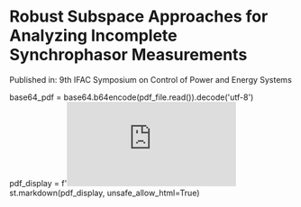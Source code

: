 # Robust Subspace Approaches for Analyzing Incomplete Synchrophasor Measurements
Published in: 9th IFAC Symposium on Control of Power and Energy Systems

base64_pdf = base64.b64encode(pdf_file.read()).decode('utf-8')
pdf_display = f'<embed src="https://github.com/young-hwanlee/CPES15/files/4888098/23bus_system-eps-converted-to.pdf" type="application/pdf">
st.markdown(pdf_display, unsafe_allow_html=True)
